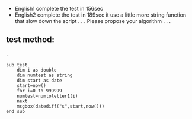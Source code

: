 - English1 complete the test in 156sec
- English2 complete the test in 189sec it use a little more string function that slow down the script
. 
. 
. 
Please propose your algorithm
. 
. 
. 
## test method:
. 
```
sub test
	dim i as double
	dim numtest as string
	dim start as date
	start=now()
	for i=0 to 999999
	numtest=numtoletter1(i)
	next
	msgbox(datediff("s",start,now()))
end sub
```
